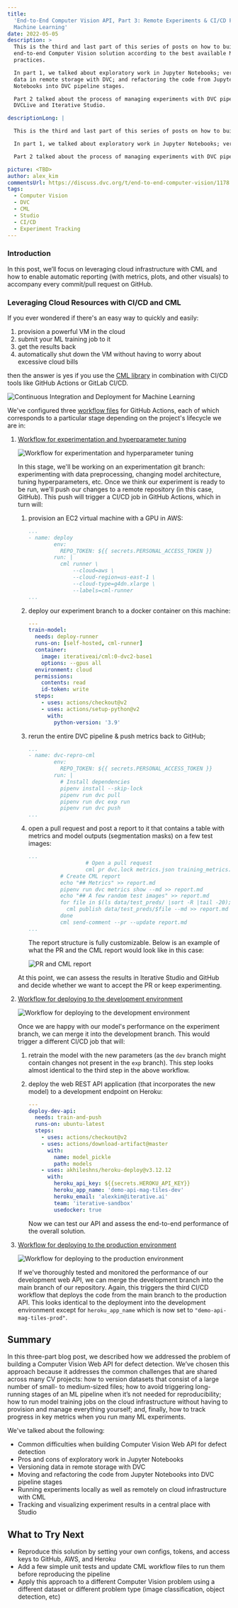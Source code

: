 ```yaml
---
title:
  'End-to-End Computer Vision API, Part 3: Remote Experiments & CI/CD For
  Machine Learning'
date: 2022-05-05
description: >
  This is the third and last part of this series of posts on how to build an
  end-to-end Computer Vision solution according to the best available MLOps
  practices. 

  In part 1, we talked about exploratory work in Jupyter Notebooks; versioning
  data in remote storage with DVC; and refactoring the code from Jupyter
  Notebooks into DVC pipeline stages.

  Part 2 talked about the process of managing experiments with DVC pipelines,
  DVCLive and Iterative Studio.

descriptionLong: |

  This is the third and last part of this series of posts on how to build an end-to-end Computer Vision solution according to the best available MLOps practices. 

  In part 1, we talked about exploratory work in Jupyter Notebooks; versioning data in remote storage with DVC; and refactoring the code from Jupyter Notebooks into DVC pipeline stages.

  Part 2 talked about the process of managing experiments with DVC pipelines, DVCLive and Iterative Studio.

picture: <TBD>
author: alex_kim
commentsUrl: https://discuss.dvc.org/t/end-to-end-computer-vision/1178
tags:
  - Computer Vision
  - DVC
  - CML
  - Studio
  - CI/CD
  - Experiment Tracking
---
```


### Introduction

In this post, we’ll focus on leveraging cloud infrastructure with CML and how to
enable automatic reporting (with metrics, plots, and other visuals) to accompany
every commit/pull request on GitHub.

### Leveraging Cloud Resources with CI/CD and CML

If you ever wondered if there's an easy way to quickly and easily:

1. provision a powerful VM in the cloud
2. submit your ML training job to it
3. get the results back
4. automatically shut down the VM without having to worry about excessive cloud
   bills

then the answer is yes if you use the [CML library](https://cml.dev/) in
combination with CI/CD tools like GitHub Actions or GitLab CI/CD.

![Continuous Integration and Deployment for Machine Learning](https://dvc.org/static/300c88b3b1b5f65753629d661cc916e5/2e49e/cicd4ml.png)

We've configured three
[workflow files](https://github.com/iterative/magnetic-tiles-defect/tree/main/.github/workflows)
for GitHub Actions, each of which corresponds to a particular stage depending on
the project's lifecycle we are in:

1. [Workflow for experimentation and hyperparameter tuning](https://github.com/iterative/magnetic-tiles-defect/blob/main/.github/workflows/1-experiment.yaml)

   ![Workflow for experimentation and hyperparameter tuning](/uploads/images/2022-05-05/workflow_exp.png '=800')

   In this stage, we'll be working on an experimentation git branch:
   experimenting with data preprocessing, changing model architecture, tuning
   hyperparameters, etc. Once we think our experiment is ready to be run, we'll
   push our changes to a remote repository (in this case, GitHub). This push
   will trigger a CI/CD job in GitHub Actions, which in turn will:

   1. provision an EC2 virtual machine with a GPU in AWS:

      ```yaml
      ...
      - name: deploy
              env:
                REPO_TOKEN: ${{ secrets.PERSONAL_ACCESS_TOKEN }}
              run: |
                cml runner \
                    --cloud=aws \
                    --cloud-region=us-east-1 \
                    --cloud-type=g4dn.xlarge \
                    --labels=cml-runner
      ...
      ```

   2. deploy our experiment branch to a docker container on this machine:

      ```yaml
      ---
      train-model:
        needs: deploy-runner
        runs-on: [self-hosted, cml-runner]
        container:
          image: iterativeai/cml:0-dvc2-base1
          options: --gpus all
        environment: cloud
        permissions:
          contents: read
          id-token: write
        steps:
          - uses: actions/checkout@v2
          - uses: actions/setup-python@v2
            with:
              python-version: '3.9'
      ```

   3. rerun the entire DVC pipeline & push metrics back to GitHub;

      ```yaml
      ...
      - name: dvc-repro-cml
              env:
                REPO_TOKEN: ${{ secrets.PERSONAL_ACCESS_TOKEN }}
              run: |
                # Install dependencies
                pipenv install --skip-lock
                pipenv run dvc pull
                pipenv run dvc exp run
                pipenv run dvc push
      ...
      ```

   4. open a pull request and post a report to it that contains a table with
      metrics and model outputs (segmentation masks) on a few test images:

      ```yaml
      ...
      					# Open a pull request
      					cml pr dvc.lock metrics.json training_metrics.json training_metrics_dvc_plots/**
                # Create CML report
                echo "## Metrics" >> report.md
                pipenv run dvc metrics show --md >> report.md
                echo "## A few random test images" >> report.md
                for file in $(ls data/test_preds/ |sort -R |tail -20); do
                  cml publish data/test_preds/$file --md >> report.md
                done
                cml send-comment --pr --update report.md
      ...
      ```

      The report structure is fully customizable. Below is an example of what
      the PR and the CML report would look like in this case:

      ![PR and CML report](/uploads/images/2022-05-05/pr_cml_report.png '=800')

   At this point, we can assess the results in Iterative Studio and GitHub and
   decide whether we want to accept the PR or keep experimenting.

2. [Workflow for deploying to the development environment](https://github.com/iterative/magnetic-tiles-defect/blob/main/.github/workflows/2-develop.yaml)

   ![Workflow for deploying to the development environment](/uploads/images/2022-05-05/workflow_dev.png '=800')

   Once we are happy with our model's performance on the experiment branch, we
   can merge it into the development branch. This would trigger a different
   CI/CD job that will:

   1. retrain the model with the new parameters (as the `dev` branch might
      contain changes not present in the `exp` branch). This step looks almost
      identical to the third step in the above workflow.
   2. deploy the web REST API application (that incorporates the new model) to a
      development endpoint on Heroku:

      ```yaml
      ---
      deploy-dev-api:
        needs: train-and-push
        runs-on: ubuntu-latest
        steps:
          - uses: actions/checkout@v2
          - uses: actions/download-artifact@master
            with:
              name: model_pickle
              path: models
          - uses: akhileshns/heroku-deploy@v3.12.12
            with:
              heroku_api_key: ${{secrets.HEROKU_API_KEY}}
              heroku_app_name: 'demo-api-mag-tiles-dev'
              heroku_email: 'alexkim@iterative.ai'
              team: 'iterative-sandbox'
              usedocker: true
      ```

      Now we can test our API and assess the end-to-end performance of the
      overall solution.

3. [Workflow for deploying to the production environment](https://github.com/iterative/magnetic-tiles-defect/blob/main/.github/workflows/3-deploy.yaml)

   ![Workflow for deploying to the production environment](/uploads/images/2022-05-05/workflow_prod.png '=800')

   If we've thoroughly tested and monitored the performance of our development
   web API, we can merge the development branch into the main branch of our
   repository. Again, this triggers the third CI/CD workflow that deploys the
   code from the main branch to the production API. This looks identical to the
   deployment into the development environment except for `heroku_app_name`
   which is now set to `"demo-api-mag-tiles-prod"`.

## Summary

In this three-part blog post, we described how we addressed the problem of
building a Computer Vision Web API for defect detection. We’ve chosen this
approach because it addresses the common challenges that are shared across many
CV projects: how to version datasets that consist of a large number of small- to
medium-sized files; how to avoid triggering long-running stages of an ML
pipeline when it’s not needed for reproducibility; how to run model training
jobs on the cloud infrastructure without having to provision and manage
everything yourself; and, finally, how to track progress in key metrics when you
run many ML experiments.

We've talked about the following:

- Common difficulties when building Computer Vision Web API for defect detection
- Pros and cons of exploratory work in Jupyter Notebooks
- Versioning data in remote storage with DVC
- Moving and refactoring the code from Jupyter Notebooks into DVC pipeline
  stages
- Running experiments locally as well as remotely on cloud infrastructure with
  CML
- Tracking and visualizing experiment results in a central place with Studio

## What to Try Next

- Reproduce this solution by setting your own configs, tokens, and access keys
  to GitHub, AWS, and Heroku
- Add a few simple unit tests and update CML workflow files to run them before
  reproducing the pipeline
- Apply this approach to a different Computer Vision problem using a different
  dataset or different problem type (image classification, object detection,
  etc)
